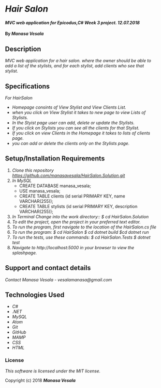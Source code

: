# _Hair Salon_

#### _MVC web application for Epicodus,C# Week 3 project. 12.07.2018_

#### By _**Manasa Vesala**_

## Description

_MVC web application for a hair salon. where the  owner should be able to add a list of the stylists, and for each stylist, add clients who see that stylist._

## Specifications

_For HairSalon_

* _Homepage consints of View Stylist and View Clients List._
* _when you click on View Stylist it takes to new page to view Lists of Stylists._
* _In the Styist page user can add, delete or update the Stylists._ 
* _If you click on Stylists you can see all the clients for that Stylist._
* _If you click on view Clients in the Homepage it takes to lists of clients page._
* _you can add or delete the clients only on the Stylists page._

## Setup/Installation Requirements

1. _Clone this repository https://github.com/manasavesala/HairSalon.Solution.git_
2. _In MySQL_
   * CREATE DATABASE manasa_vesala;
   * USE manasa_vesala;
   * CREATE TABLE clients (id serial PRIMARY KEY, name VARCHAR(255));
   * CREATE TABLE stylists (id serial PRIMARY KEY, description VARCHAR(255));
3. _In Terminal Change into the work directory:: $ cd HairSalon.Solution_
4. _To edit the project, open the project in your preferred text editor._
5. _To run the program, first navigate to the location of the HairSalon.cs file_ 
6. _To run the program: $ cd HairSalon $ cd dotnet build $cd dotnet run_
7. _To run the tests, use these commands: $ cd HairSalon.Tests $ dotnet test_
8. _Navigate to http://localhost:5000 in your browser to view the splashpage._

## Support and contact details

_Contact Manasa Vesala - vesalamanasa@gmail.com_


## Technologies Used

* _C#_
* _.NET_
* _MySQL_
* _Atom_
* _Git_
* _GitHub_
* _MAMP_
* _CSS_
* _HTML_

### License

*This software is licensed under the MIT license.*

Copyright (c) 2018 **_Manasa Vesala_**